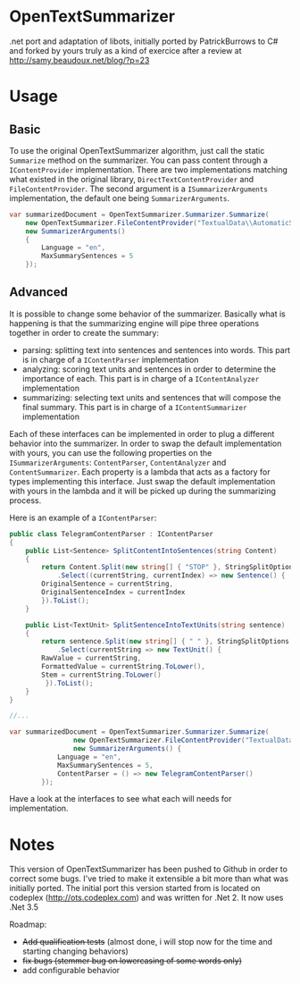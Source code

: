 OpenTextSummarizer
==================

.net port and adaptation of libots, initially ported by PatrickBurrows to C# and forked by yours truly as a kind of exercice after a review at http://samy.beaudoux.net/blog/?p=23

# Usage

## Basic

To use the original OpenTextSummarizer algorithm, just call the static `Summarize` method on the summarizer. You can pass content through a `IContentProvider` implementation.
There are two implementations matching what existed in the original library, `DirectTextContentProvider` and `FileContentProvider`.
The second argument is a `ISummarizerArguments` implementation, the default one being `SummarizerArguments`.

```csharp
var summarizedDocument = OpenTextSummarizer.Summarizer.Summarize(
	new OpenTextSummarizer.FileContentProvider("TextualData\\AutomaticSummarization.txt"),
	new SummarizerArguments() 
	{
		Language = "en",
		MaxSummarySentences = 5
	});
```

## Advanced

It is possible to change some behavior of the summarizer. Basically what is happening is that the summarizing engine will pipe three operations together in order to create the summary:
* parsing: splitting text into sentences and sentences into words. This part is in charge of a `IContentParser` implementation
* analyzing: scoring text units and sentences in order to determine the importance of each. This part is in charge of a `IContentAnalyzer` implementation
* summarizing: selecting text units and sentences that will compose the final summary. This part is in charge of a `IContentSummarizer` implementation

Each of these interfaces can be implemented in order to plug a different behavior into the summarizer. In order to swap the default implementation with yours, you can use the following properties on the `ISummarizerArguments`: `ContentParser`, `ContentAnalyzer` and `ContentSummarizer`.
Each property is a lambda that acts as a factory for types implementing this interface. Just swap the default implementation with yours in the lambda and it will be picked up during the summarizing process.

Here is an example of a `IContentParser`:

```csharp
public class TelegramContentParser : IContentParser
{
    public List<Sentence> SplitContentIntoSentences(string Content)
    {
        return Content.Split(new string[] { "STOP" }, StringSplitOptions.RemoveEmptyEntries)
            .Select((currentString, currentIndex) => new Sentence() {
		OriginalSentence = currentString,
		OriginalSentenceIndex = currentIndex
	    }).ToList();
    }

    public List<TextUnit> SplitSentenceIntoTextUnits(string sentence)
    {
        return sentence.Split(new string[] { " " }, StringSplitOptions.RemoveEmptyEntries)
            .Select(currentString => new TextUnit() {
		RawValue = currentString,
		FormattedValue = currentString.ToLower(),
		Stem = currentString.ToLower()
	     }).ToList();
    }
}

//...

var summarizedDocument = OpenTextSummarizer.Summarizer.Summarize(
                new OpenTextSummarizer.FileContentProvider("TextualData\\AutomaticSummarization.txt"),
                new SummarizerArguments() {
			Language = "en",
			MaxSummarySentences = 5,
			ContentParser = () => new TelegramContentParser()
		});
```

Have a look at the interfaces to see what each will needs for implementation.

# Notes

This version of OpenTextSummarizer has been pushed to Github in order to correct some bugs. I've tried to make it extensible a bit more than what was initially ported.
The initial port this version started from is located on codeplex (http://ots.codeplex.com) and was written for .Net 2. It now uses .Net 3.5

Roadmap:
* ~~Add qualification tests~~ (almost done, i will stop now for the time and starting changing behaviors)
* ~~fix bugs (stemmer bug on lowercasing of some words only)~~
* add configurable behavior
